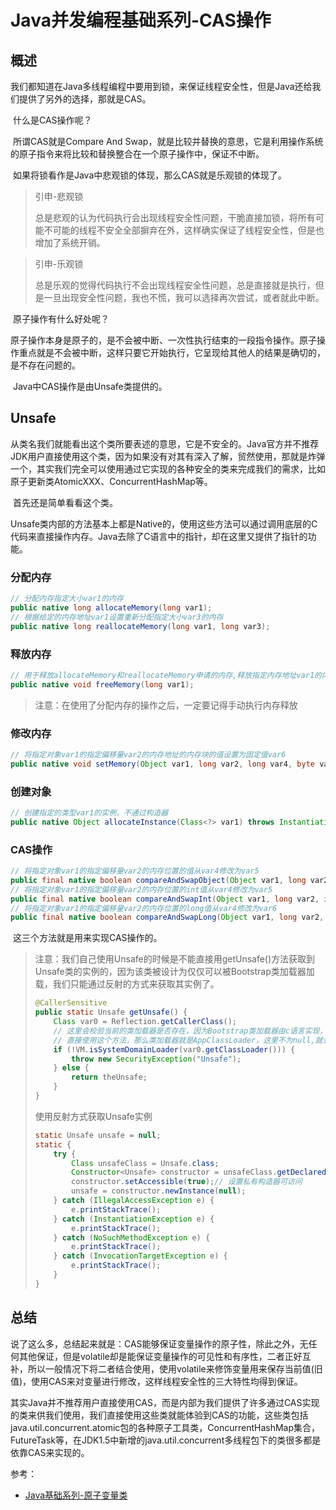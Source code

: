 # Java并发编程基础系列-CAS操作

## 概述

​	我们都知道在Java多线程编程中要用到锁，来保证线程安全性，但是Java还给我们提供了另外的选择，那就是CAS。	

​	什么是CAS操作呢？

​	所谓CAS就是Compare And Swap，就是比较并替换的意思，它是利用操作系统的原子指令来将比较和替换整合在一个原子操作中，保证不中断。

​	如果将锁看作是Java中悲观锁的体现，那么CAS就是乐观锁的体现了。

> 引申-悲观锁
>
> ​	总是悲观的认为代码执行会出现线程安全性问题，干脆直接加锁，将所有可能不可能的线程不安全全部摒弃在外，这样确实保证了线程安全性，但是也增加了系统开销。

> 引申-乐观锁
>
> ​	总是乐观的觉得代码执行不会出现线程安全性问题，总是直接就是执行，但是一旦出现安全性问题，我也不慌，我可以选择再次尝试，或者就此中断。

​	原子操作有什么好处呢？

​	原子操作本身是原子的，是不会被中断、一次性执行结束的一段指令操作。原子操作重点就是不会被中断，这样只要它开始执行，它呈现给其他人的结果是确切的，是不存在问题的。

​	Java中CAS操作是由Unsafe类提供的。

## Unsafe

​	从类名我们就能看出这个类所要表述的意思，它是不安全的。Java官方并不推荐JDK用户直接使用这个类，因为如果没有对其有深入了解，贸然使用，那就是炸弹一个，其实我们完全可以使用通过它实现的各种安全的类来完成我们的需求，比如原子更新类AtomicXXX、ConcurrentHashMap等。

​	首先还是简单看看这个类。

​	Unsafe类内部的方法基本上都是Native的，使用这些方法可以通过调用底层的C代码来直接操作内存。Java去除了C语言中的指针，却在这里又提供了指针的功能。

### 分配内存

```java
// 分配内存指定大小var1的内存
public native long allocateMemory(long var1);
// 根据给定的内存地址var1设置重新分配指定大小var3的内存
public native long reallocateMemory(long var1, long var3);
```

### 释放内存

```java
// 用于释放allocateMemory和reallocateMemory申请的内存,释放指定内存地址var1的内存
public native void freeMemory(long var1);
```

> 注意：在使用了分配内存的操作之后，一定要记得手动执行内存释放

### 修改内存

```java
// 将指定对象var1的指定偏移量var2的内存地址的内存块的值设置为固定值var6
public native void setMemory(Object var1, long var2, long var4, byte var6);
```

### 创建对象

```java
// 创建指定的类型var1的实例，不通过构造器
public native Object allocateInstance(Class<?> var1) throws InstantiationException;
```

### CAS操作

```java
// 将指定对象var1的指定偏移量var2的内存位置的值从var4修改为var5
public final native boolean compareAndSwapObject(Object var1, long var2, Object var4, Object var5);
// 将指定对象var1的指定偏移量var2的内存位置的int值从var4修改为var5
public final native boolean compareAndSwapInt(Object var1, long var2, int var4, int var5);
// 将指定对象var1的指定偏移量var2的内存位置的long值从var4修改为var6
public final native boolean compareAndSwapLong(Object var1, long var2, long var4, long var6);
```

​	这三个方法就是用来实现CAS操作的。

> 注意：我们自己使用Unsafe的时候是不能直接用getUnsafe()方法获取到Unsafe类的实例的，因为该类被设计为仅仅可以被Bootstrap类加载器加载，我们只能通过反射的方式来获取其实例了。
>
> ```java
> @CallerSensitive
> public static Unsafe getUnsafe() {
>     Class var0 = Reflection.getCallerClass();
>     // 这里会校验当前的类加载器是否存在，因为Bootstrap类加载器由c语言实现，所以这里是null,如果我们
>     // 直接使用这个方法，那么类加载器就是AppClassLoader，这里不为null,就会抛出异常。
>     if (!VM.isSystemDomainLoader(var0.getClassLoader())) {
>         throw new SecurityException("Unsafe");
>     } else {
>         return theUnsafe;
>     }
> }
> ```
>
> 使用反射方式获取Unsafe实例
>
> ```java
> static Unsafe unsafe = null;
> static {
>     try {
>         Class unsafeClass = Unsafe.class;
>         Constructor<Unsafe> constructor = unsafeClass.getDeclaredConstructor(null);
>         constructor.setAccessible(true);// 设置私有构造器可访问
>         unsafe = constructor.newInstance(null);
>     } catch (IllegalAccessException e) {
>         e.printStackTrace();
>     } catch (InstantiationException e) {
>         e.printStackTrace();
>     } catch (NoSuchMethodException e) {
>         e.printStackTrace();
>     } catch (InvocationTargetException e) {
>         e.printStackTrace();
>     }
> }
> ```

## 总结

​	说了这么多，总结起来就是：CAS能够保证变量操作的原子性，除此之外，无任何其他保证，但是volatile却是能保证变量操作的可见性和有序性，二者正好互补，所以一般情况下将二者结合使用，使用volatile来修饰变量用来保存当前值(旧值)，使用CAS来对变量进行修改，这样线程安全性的三大特性均得到保证。

​	其实Java并不推荐用户直接使用CAS，而是内部为我们提供了许多通过CAS实现的类来供我们使用，我们直接使用这些类就能体验到CAS的功能，这些类包括java.util.concurrent.atomic包的各种原子工具类，ConcurrentHashMap集合，FutureTask等，在JDK1.5中新增的java.util.concurrent多线程包下的类很多都是依靠CAS来实现的。

参考：

- [Java基础系列-原子变量类]()



​	